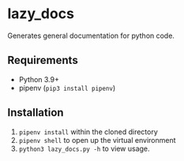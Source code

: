 # lazy_docs

Generates general documentation for python code.

## Requirements
- Python 3.9+
- pipenv (`pip3 install pipenv`)

## Installation
1. `pipenv install` within the cloned directory
2. `pipenv shell` to open up the virtual environment
3. `python3 lazy_docs.py -h` to view usage.
